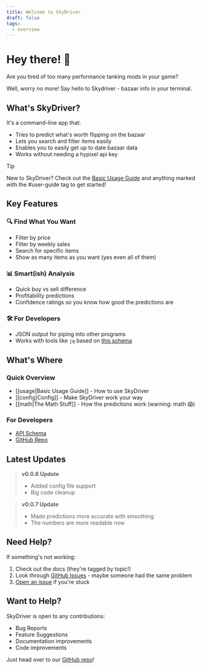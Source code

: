 ```yaml
---
title: Welcome to SkyDriver
draft: false
tags:
  - overview
---
```


# Hey there! 👋

Are you tired of too many performance tanking mods in your game?

Well, worry no more! Say hello to Skydriver - bazaar info in your terminal.

## What's SkyDriver?

It's a command-line app that:
- Tries to predict what's worth flipping on the bazaar
- Lets you search and filter items easily
- Enables you to easily get up to date bazaar data
- Works without needing a hypixel api key

> [!tip]
> New to SkyDriver? Check out the [Basic Usage Guide](usage.md) and anything marked with the #user-guide tag to get started!

## Key Features

### 🔍 Find What You Want
- Filter by price
- Filter by weekly sales  
- Search for specific items
- Show as many items as you want (yes even all of them)

### 📊 Smart(ish) Analysis
- Quick buy vs sell difference
- Profitability predictions
- Confidence ratings so you know how good the predictions are

### 🛠️ For Developers
- JSON output for piping into other programs
- Works with tools like `jq` based on [this schema](https://github.com/kociumba/SkyDriver/blob/main/api/schema.json)

## What's Where

### Quick Overview
- [[usage|Basic Usage Guide]] - How to use SkyDriver
- [[config|Config]] - Make SkyDriver work your way
- [[math|The Math Stuff]] - How the predictions work (warning: math 😱)

### For Developers
- [API Schema](https://github.com/kociumba/SkyDriver/blob/main/api/schema.json)
- [GitHub Repo](https://github.com/kociumba/SkyDriver)

## Latest Updates

> **v0.0.8 Update**
> - Added config file support
> - Big code cleanup

> **v0.0.7 Update**
> - Made predictions more accurate with smoothing
> - The numbers are more readable now

## Need Help?

If something's not working:
1. Check out the docs (they're tagged by topic!)
2. Look through [GitHub Issues](https://github.com/kociumba/SkyDriver/issues) - maybe someone had the same problem
3. [Open an issue](https://github.com/kociumba/SkyDriver/issues/new/choose) if you're stuck

## Want to Help?

SkyDriver is open to any contributions:
- Bug Reports
- Feature Suggestions
- Documentation improvements
- Code improvements

Just head over to our [GitHub repo](https://github.com/kociumba/SkyDriver)!
